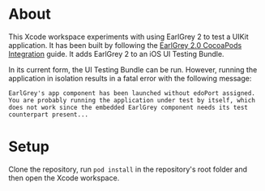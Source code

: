 # About

This Xcode workspace experiments with using EarlGrey 2 to test a UIKit application. It has been built by following the [EarlGrey 2.0 CocoaPods Integration](https://github.com/google/EarlGrey/blob/earlgrey2/docs/cocoapods-setup.md) guide. It adds EarlGrey 2 to an iOS UI Testing Bundle.

In its current form, the UI Testing Bundle can be run. However, running the application in isolation results in a fatal error with the following message:

```
EarlGrey's app component has been launched without edoPort assigned. You are probably running the application under test by itself, which does not work since the embedded EarlGrey component needs its test counterpart present...
```

# Setup

Clone the repository, run `pod install` in the repository's root folder and then open the Xcode workspace.
